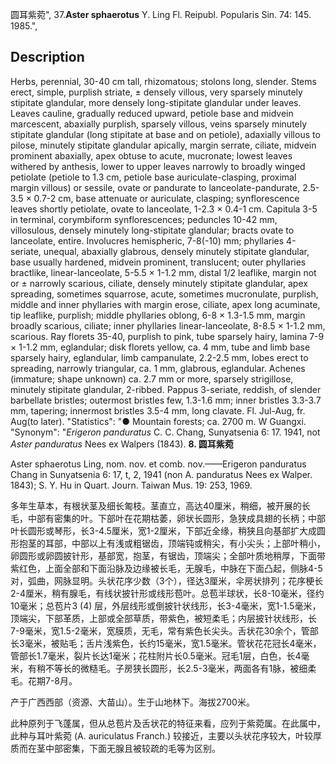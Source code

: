 圆耳紫菀",
37.**Aster sphaerotus** Y. Ling Fl. Reipubl. Popularis Sin. 74: 145. 1985.",

## Description
Herbs, perennial, 30-40 cm tall, rhizomatous; stolons long, slender. Stems erect, simple, purplish striate, ± densely villous, very sparsely minutely stipitate glandular, more densely long-stipitate glandular under leaves. Leaves cauline, gradually reduced upward, petiole base and midvein marcescent, abaxially purplish, sparsely villous, veins sparsely minutely stipitate glandular (long stipitate at base and on petiole), adaxially villous to pilose, minutely stipitate glandular apically, margin serrate, ciliate, midvein prominent abaxially, apex obtuse to acute, mucronate; lowest leaves withered by anthesis, lower to upper leaves narrowly to broadly winged petiolate (petiole to 1.3 cm, petiole base auriculate-clasping, proximal margin villous) or sessile, ovate or pandurate to lanceolate-pandurate, 2.5-3.5 × 0.7-2 cm, base attenuate or auriculate, clasping; synflorescence leaves shortly petiolate, ovate to lanceolate, 1-2.3 × 0.4-1 cm. Capitula 3-5 in terminal, corymbiform synflorescences; peduncles 10-42 mm, villosulous, densely minutely long-stipitate glandular; bracts ovate to lanceolate, entire. Involucres hemispheric, 7-8(-10) mm; phyllaries 4-seriate, unequal, abaxially glabrous, densely minutely stipitate glandular, base usually hardened, midvein prominent, translucent; outer phyllaries bractlike, linear-lanceolate, 5-5.5 × 1-1.2 mm, distal 1/2 leaflike, margin not or ± narrowly scarious, ciliate, densely minutely stipitate glandular, apex spreading, sometimes squarrose, acute, sometimes mucronulate, purplish, middle and inner phyllaries with margin erose, ciliate, apex long acuminate, tip leaflike, purplish; middle phyllaries oblong, 6-8 × 1.3-1.5 mm, margin broadly scarious, ciliate; inner phyllaries linear-lanceolate, 8-8.5 × 1-1.2 mm, scarious. Ray florets 35-40, purplish to pink, tube sparsely hairy, lamina 7-9 × 1-1.2 mm, eglandular; disk florets yellow, ca. 4 mm, tube and limb base sparsely hairy, eglandular, limb campanulate, 2.2-2.5 mm, lobes erect to spreading, narrowly triangular, ca. 1 mm, glabrous, eglandular. Achenes (immature; shape unknown) ca. 2.7 mm or more, sparsely strigillose, minutely stipitate glandular, 2-ribbed. Pappus 3-seriate, reddish, of slender barbellate bristles; outermost bristles few, 1.3-1.6 mm; inner bristles 3.3-3.7 mm, tapering; innermost bristles 3.5-4 mm, long clavate. Fl. Jul-Aug, fr. Aug(to later).
  "Statistics": "● Mountain forests; ca. 2700 m. W Guangxi.
  "Synonym": "*Erigeron panduratus* C. C. Chang, Sunyatsenia 6: 17. 1941, not *Aster panduratus* Nees ex Walpers (1843).
**8. 圆耳紫菀**

Aster sphaerotus Ling, nom. nov. et comb. nov.——Erigeron panduratus Chang in Sunyatsenia 6: 17, t, 2, 1941 (non A. panduratus Nees ex Walper. 1843); S. Y. Hu in Quart. Journ. Taiwan Mus. 19: 253, 1969.

多年生草本，有根状茎及细长匍枝。茎直立，高达40厘米，稍细，被开展的长毛，中部有密集的叶。下部叶在花期枯萎，卵状长圆形，急狭成具翅的长柄；中部叶长圆形或琴形，长3-4.5厘米，宽1-2厘米，下部近全缘，稍狭且向基部扩大成圆形抱茎的耳部，中部以上有浅或粗锯齿，顶端钝或稍尖，有小尖头；上部叶稍小，卵圆形或卵圆披针形，基部宽，抱茎，有锯齿，顶端尖；全部叶质地稍厚，下面带紫红色，上面全部和下面沿脉及边缘被长毛，无腺毛，中脉在下面凸起，侧脉4-5对，弧曲，网脉显明。头状花序少数（3个），径达3厘米，伞房状排列；花序梗长2-4厘米，稍有腺毛，有线状披针形或线形苞叶。总苞半球状，长8-10毫米，径约10毫米；总苞片3 (4) 层，外层线形或倒披针状线形，长3-4毫米，宽1-1.5毫米，顶端尖，下部革质，上部或全部草质，带紫色，被短柔毛；内层披针状线形，长7-9毫米，宽1.5-2毫米，宽膜质，无毛，常有紫色长尖头。舌状花30余个，管部长3毫米，被贴毛；舌片浅紫色，长约15毫米，宽1.5毫米。管状花花冠长4毫米，管部长1.7毫米，裂片长达1毫米；花柱附片长0.5毫米。冠毛1层，白色，长4毫米，有稍不等长的微糙毛。子房狭长圆形，长2.5-3毫米，两面各有1脉，被细柔毛。花期7-8月。

产于广西西部（资源、大苗山）。生于山地林下。海拔2700米。

此种原列于飞蓬属，但从总苞片及舌状花的特征来看，应列于紫菀属。在此属中，此种与耳叶紫菀 (A. auriculatus Franch.) 较接近，主要以头状花序较大，叶较厚质而在茎中部密集，下面无腺且被较疏的毛等为区别。
